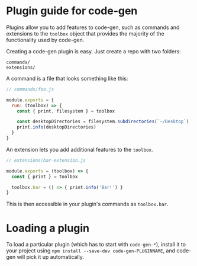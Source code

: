 # Plugin guide for code-gen

Plugins allow you to add features to code-gen, such as commands and
extensions to the `toolbox` object that provides the majority of the functionality
used by code-gen.

Creating a code-gen plugin is easy. Just create a repo with two folders:

```
commands/
extensions/
```

A command is a file that looks something like this:

```js
// commands/foo.js

module.exports = {
  run: (toolbox) => {
    const { print, filesystem } = toolbox

    const desktopDirectories = filesystem.subdirectories(`~/Desktop`)
    print.info(desktopDirectories)
  }
}
```

An extension lets you add additional features to the `toolbox`.

```js
// extensions/bar-extension.js

module.exports = (toolbox) => {
  const { print } = toolbox

  toolbox.bar = () => { print.info('Bar!') }
}
```

This is then accessible in your plugin's commands as `toolbox.bar`.

# Loading a plugin

To load a particular plugin (which has to start with `code-gen-*`),
install it to your project using `npm install --save-dev code-gen-PLUGINNAME`,
and code-gen will pick it up automatically.
